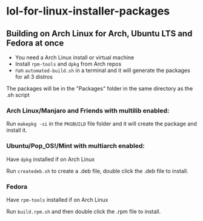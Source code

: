 # lol-for-linux-installer-packages

## Building on Arch Linux for Arch, Ubuntu LTS and Fedora at once
- You need a Arch Linux install or virtual machine
- Install `rpm-tools` and `dpkg` from Arch repos
- run `automated-build.sh` in a terminal and it will generate the packages for all 3 distros

The packages will be in the "Packages" folder in the same directory as the .sh script


### Arch Linux/Manjaro and Friends with multilib enabled:
Run `makepkg -si` in the `PKGBUILD` file folder and it will create the package and install it.

### Ubuntu/Pop_OS!/Mint with multiarch enabled:
Have `dpkg` installed if on Arch Linux

Run `createdeb.sh` to create a .deb file, double click the .deb file to install.

### Fedora
Have `rpm-tools` installed if on Arch Linux

Run `build.rpm.sh` and then double click the .rpm file to install.
